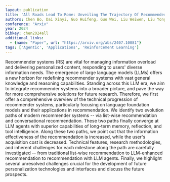 ```yaml
---
layout: publication
title: 'All Roads Lead To Rome: Unveiling The Trajectory Of Recommender Systems Across The LLM Era'
authors: Chen Bo, Dai Xinyi, Guo Huifeng, Guo Wei, Liu Weiwen, Liu Yong, Qin Jiarui, Tang Ruiming, Wang Yichao, Wu Chuhan, Wu Yaxiong, Zhang Hao
conference: "Arxiv"
year: 2024
bibkey: chen2024all
additional_links:
  - {name: "Paper", url: "https://arxiv.org/abs/2407.10081"}
tags: ['Agentic', 'Applications', 'Reinforcement Learning']
---
```

Recommender systems (RS) are vital for managing information overload and
delivering personalized content, responding to users' diverse information
needs. The emergence of large language models (LLMs) offers a new horizon for
redefining recommender systems with vast general knowledge and reasoning
capabilities. Standing across this LLM era, we aim to integrate recommender
systems into a broader picture, and pave the way for more comprehensive
solutions for future research. Therefore, we first offer a comprehensive
overview of the technical progression of recommender systems, particularly
focusing on language foundation models and their applications in
recommendation. We identify two evolution paths of modern recommender systems
-- via list-wise recommendation and conversational recommendation. These two
paths finally converge at LLM agents with superior capabilities of long-term
memory, reflection, and tool intelligence. Along these two paths, we point out
that the information effectiveness of the recommendation is increased, while
the user's acquisition cost is decreased. Technical features, research
methodologies, and inherent challenges for each milestone along the path are
carefully investigated -- from traditional list-wise recommendation to
LLM-enhanced recommendation to recommendation with LLM agents. Finally, we
highlight several unresolved challenges crucial for the development of future
personalization technologies and interfaces and discuss the future prospects.
